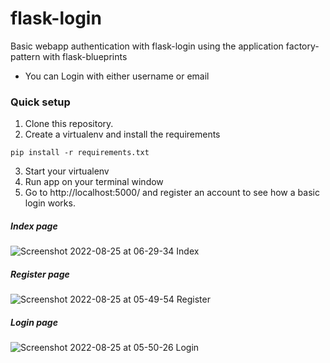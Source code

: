 # flask-login
Basic webapp authentication with flask-login using the application factory-pattern with flask-blueprints
- You can Login with either username or email

### Quick setup

1. Clone this repository.
2. Create a virtualenv and install the requirements

```
pip install -r requirements.txt
```
3. Start your virtualenv
4. Run app on your terminal window
5. Go to http://localhost:5000/ and register an account to see how a basic login works.

##### Index page
![Screenshot 2022-08-25 at 06-29-34 Index](https://user-images.githubusercontent.com/68830561/186642032-10ec72e3-c5f2-4270-97d3-d0e6622f952e.png)

##### Register page
![Screenshot 2022-08-25 at 05-49-54 Register](https://user-images.githubusercontent.com/68830561/186642216-b7c96b77-76ee-40f3-adc2-8f9510253a00.png)

##### Login page
![Screenshot 2022-08-25 at 05-50-26 Login](https://user-images.githubusercontent.com/68830561/186642307-c23a7dc3-c9dc-413d-975f-38edd80b3824.png)
